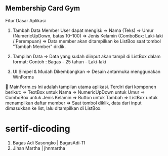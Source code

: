 ## Membership Card Gym ##
Fitur Dasar Aplikasi
1. Tambah Data Member
User dapat mengisi:
  => Nama (Teks)
  => Umur (NumericUpDown, batas 10–100)
  => Jenis Kelamin (ComboBox: Laki-laki / Perempuan)
  => Data member akan ditampilkan ke ListBox saat tombol "Tambah Member" diklik.

3. Tampilan Data
  => Data yang sudah diinput akan tampil di ListBox dalam format:
  Contoh : Bagas - 25 tahun - Laki-laki

4. UI Simpel & Mudah Dikembangkan
  => Desain antarmuka menggunakan WinForms


🔹 MainForm.cs
Ini adalah tampilan utama aplikasi.
Terdiri dari komponen berikut:
=> TextBox untuk Nama
=> NumericUpDown untuk Umur
=> ComboBox untuk Jenis Kelamin
=> Button untuk Tambah
=> ListBox untuk menampilkan daftar member
=> Saat tombol diklik, data dari input dimasukkan ke list, lalu ditampilkan di ListBox.

# sertif-dicoding
1. Bagas Adi Sasongko | BagasAdi-11
2. Jihan Martha | jhnmartha
